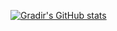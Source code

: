 [![Gradir's GitHub stats](https://github-readme-stats.vercel.app/api?username=gradir&include_all_commits=true)](https://github.com/anuraghazra/github-readme-stats)
